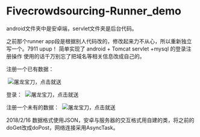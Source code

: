 ﻿
# Fivecrowdsourcing-Runner_demo
android文件夹中是安卓端，servlet文件夹是后台代码。

之前那个runner app段是根据别人代码改的，修改起来力不从心，所以重新独立写一个。7911 upup！
简单实现了 android + Tomcat servlet +mysql 的登录注册操作
使用的话千万别忘了把域名等相关信息改成自己的。

注册一个已有数据：

 ![屠龙宝刀，点击就送](https://github.com/wangchenhao006/Fivecrowdsourcing-Runner_demo/raw/master/android/Screenshots/1.png)

登录：
 ![屠龙宝刀，点击就送](https://github.com/wangchenhao006/Fivecrowdsourcing-Runner_demo/raw/master/android/Screenshots/2.png)

注册一个未有的数据：
 ![屠龙宝刀，点击就送](https://github.com/wangchenhao006/Fivecrowdsourcing-Runner_demo/raw/master/android/Screenshots/3.png)

2018/2/16
数据格式使用JSON，安卓与服务器的交互格式用自建的类，将之前的doGet改成doPost，网络连接采用AsyncTask。
